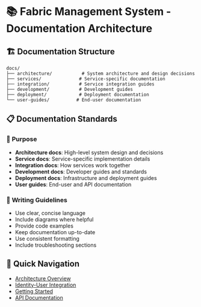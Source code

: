 # 📚 Fabric Management System - Documentation Architecture

## 🏗️ Documentation Structure

```
docs/
├── architecture/           # System architecture and design decisions
├── services/              # Service-specific documentation
├── integration/           # Service integration guides
├── development/           # Development guides
├── deployment/            # Deployment documentation
└── user-guides/          # End-user documentation
```

## 📋 Documentation Standards

### 🎯 **Purpose**

- **Architecture docs**: High-level system design and decisions
- **Service docs**: Service-specific implementation details
- **Integration docs**: How services work together
- **Development docs**: Developer guides and standards
- **Deployment docs**: Infrastructure and deployment guides
- **User guides**: End-user and API documentation

### 📝 **Writing Guidelines**

- Use clear, concise language
- Include diagrams where helpful
- Provide code examples
- Keep documentation up-to-date
- Use consistent formatting
- Include troubleshooting sections

## 🚀 Quick Navigation

- [Architecture Overview](architecture/README.md)
- [Identity-User Integration](integration/identity-user-integration.md)
- [Getting Started](development/getting-started/README.md)
- [API Documentation](user-guides/api/README.md)
